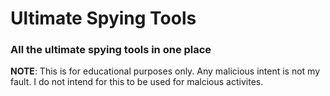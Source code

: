 # Ultimate Spying Tools
### All the ultimate spying tools in one place
__NOTE__:
This is for educational purposes only. Any malicious intent is not my fault. I do not intend for this to be used for malcious activites.

